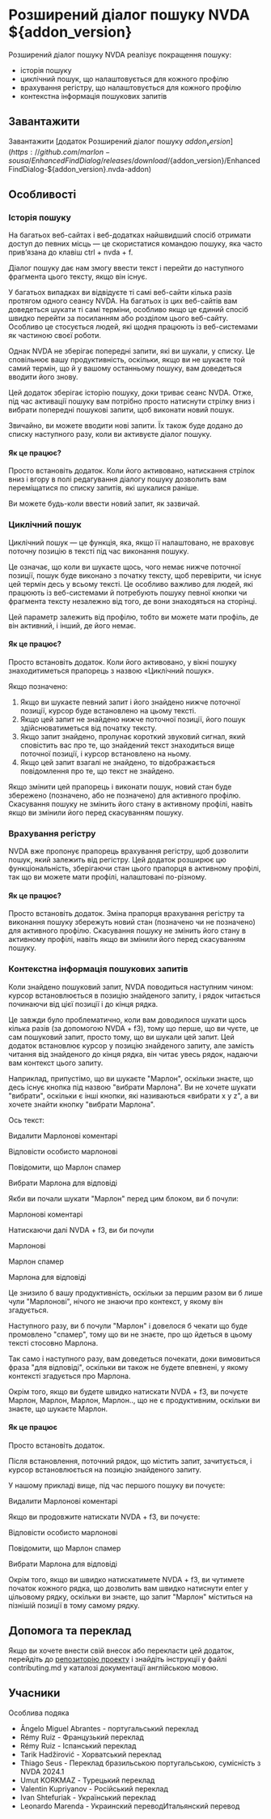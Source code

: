 # Розширений діалог пошуку NVDA ${addon_version}
Розширений діалог пошуку NVDA реалізує покращення пошуку:

* історія пошуку
* циклічний пошук, що налаштовується для кожного профілю
* врахування регістру, що налаштовується для кожного профілю
* контекстна інформація пошукових запитів

## Завантажити
Завантажити [додаток Розширений діалог пошуку ${addon_version}](https://github.com/marlon-sousa/EnhancedFindDialog/releases/download/${addon_version}/EnhancedFindDialog-${addon_version}.nvda-addon)

## Особливості

### Історія пошуку
На багатьох веб-сайтах і веб-додатках найшвидший спосіб отримати доступ до певних місць — це скористатися командою пошуку, яка часто прив’язана до клавіш ctrl + nvda + f.

Діалог пошуку дає нам змогу ввести текст і перейти до наступного фрагмента цього тексту, якщо він існує.

У багатьох випадках ви відвідуєте ті самі веб-сайти кілька разів протягом одного сеансу NVDA. На багатьох із цих веб-сайтів вам доведеться шукати ті самі терміни, особливо якщо це єдиний спосіб швидко перейти за посиланням або розділом цього веб-сайту.
Особливо це стосується людей, які щодня працюють із веб-системами як частиною своєї роботи.

Однак NVDA не зберігає попередні запити, які ви шукали, у списку. Це сповільнює вашу продуктивність, оскільки, якщо ви не шукаєте той самий термін, що й у вашому останньому пошуку, вам доведеться вводити його знову.

Цей додаток зберігає історію пошуку, доки триває сеанс NVDA. Отже, під час активації пошуку вам потрібно просто натиснути стрілку вниз і вибрати попередні пошукові запити, щоб виконати новий пошук.

Звичайно, ви можете вводити нові запити. Їх також буде додано до списку наступного разу, коли ви активуєте діалог пошуку.

#### Як це працює?

Просто встановіть додаток. Коли його активовано, натискання стрілок вниз і вгору в полі редагування діалогу пошуку дозволить вам переміщатися по списку запитів, які шукалися раніше.

Ви можете будь-коли ввести новий запит, як зазвичай.

### Циклічний пошук

Циклічний пошук — це функція, яка, якщо її налаштовано, не враховує поточну позицію в тексті під час виконання пошуку.

Це означає, що коли ви шукаєте щось, чого немає нижче поточної позиції, пошук буде виконано з початку тексту, щоб перевірити, чи існує цей термін десь у всьому тексті.
Це особливо важливо для людей, які працюють із веб-системами й потребують пошуку певної кнопки чи фрагмента тексту незалежно від того, де вони знаходяться на сторінці.

Цей параметр залежить від профілю, тобто ви можете мати профіль, де він активний, і інший, де його немає.

#### Як це працює?

Просто встановіть додаток. Коли його активовано, у вікні пошуку знаходитиметься прапорець з назвою «Циклічний пошук».

Якщо позначено:

1. Якщо ви шукаєте певний запит і його знайдено нижче поточної позиції, курсор буде встановлено на цьому тексті.
2. Якщо цей запит не знайдено нижче поточної позиції, його пошук здійснюватиметься від початку тексту.
3. Якщо запит знайдено, пролунає короткий звуковий сигнал, який сповістить вас про те, що знайдений текст знаходиться вище поточної позиції, і курсор встановлено на  ньому.
4. Якщо цей запит взагалі не знайдено, то відображається повідомлення про те, що текст не знайдено.

Якщо змінити цей прапорець і виконати пошук, новий стан буде збережено (позначено, або не позначено) для активного профілю. Скасування пошуку не змінить його стану в активному профілі, навіть якщо ви змінили його перед скасуванням пошуку.

### Врахування регістру

NVDA вже пропонує прапорець врахування регістру, щоб дозволити пошук, який залежить від регістру. Цей додаток розширює цю функціональність, зберігаючи стан цього прапорця в активному профілі, так що ви можете мати профілі, налаштовані по-різному.

#### Як це працює?

Просто встановіть додаток. Зміна прапорця врахування регістру та виконання пошуку збережуть новий стан (позначено чи не позначено) для активного профілю. Скасування пошуку не змінить його стану в активному профілі, навіть якщо ви змінили його перед скасуванням пошуку.

### Контекстна інформація пошукових запитів

Коли знайдено пошуковий запит, NVDA поводиться наступним чином: курсор встановлюється в позицію знайденого запиту, і рядок читається починаючи від цієї позиції і до кінця рядка.

Це завжди було проблематично, коли вам доводилося шукати щось кілька разів (за допомогою NVDA + f3), тому що перше, що ви чуєте, це сам 
пошуковий запит, просто тому, що ви шукали цей запит.
Цей додаток встановлює курсор у позицію знайденого запиту, але замість читання від знайденого до кінця рядка, він читає увесь рядок, надаючи вам контекст цього запиту.

Наприклад, припустімо, що ви шукаєте "Марлон", оскільки знаєте, що десь існує кнопка під назвою "вибрати Марлона". Ви не хочете шукати "вибрати", оскільки є інші кнопки, які називаються «вибрати x y z", а ви хочете знайти кнопку "вибрати Марлона".

Ось текст:

Видалити Марлонові коментарі

Відповісти особисто марлонові

Повідомити, що Марлон спамер

Вибрати Марлона для відповіді

Якби ви почали шукати "Марлон" перед цим блоком, ви б почули:

Марлонові коментарі

Натискаючи далі NVDA + f3, ви би почули

Марлонові

Марлон спамер

Марлона для відповіді

Це знизило б вашу продуктивність, оскільки за першим разом ви б лише чули "Марлонові", нічого не знаючи про  контекст, у якому він згадується.

Наступного разу, ви б почули "Марлон" і довелося б чекати що буде промовлено "спамер", тому що ви не знаєте, про що йдеться в цьому тексті стосовно Марлона.

Так само і наступного разу, вам доведеться почекати, доки вимовиться фраза "для відповіді", оскільки ви також не будете впевнені, у якому контексті згадується про Марлона.

Окрім того, якщо ви будете швидко натискати NVDA + f3, ви почуєте Марлон, Марлон, Марлон, Марлон.., що не є продуктивним, оскільки ви знаєте, що шукаєте Марлон.

#### Як це працює

Просто встановіть додаток.

Після встановлення, поточний рядок, що містить запит, зачитується, і курсор встановлюється на позицію знайденого запиту.

У нашому прикладі вище, під час першого пошуку ви почуєте:

Видалити Марлонові коментарі

Якщо ви продовжите натискати NVDA + f3, ви почуєте:

Відповісти особисто марлонові

Повідомити, що Марлон спамер

Вибрати Марлона для відповіді

Окрім того, якщо ви  швидко натискатимете NVDA + f3, ви чутимете початок кожного рядка, що дозволить вам швидко натиснути enter у цільовому рядку, оскільки ви знаєте, що запит "Марлон" міститься на пізнішій позиції в тому самому рядку.

## Допомога та переклад

Якщо ви хочете внести свій внесок або перекласти цей додаток, перейдіть до [репозиторію проекту](https://github.com/marlon-sousa/EnhancedFindDialog) і знайдіть інструкції у файлі contributing.md у каталозі документації англійською мовою.

## Учасники

Особлива подяка


* Ângelo Miguel Abrantes - португальський переклад
* Rémy Ruiz - Французький переклад
* Rémy Ruiz - Іспанський переклад
* Tarik Hadžirović - Хорватський переклад
*  Thiago Seus - Переклад бразильською португальською, сумісність з NVDA 2024.1
* Umut KORKMAZ - Турецький переклад
* Valentin Kupriyanov - Російський переклад
* Ivan Shtefuriak - Український переклад
* Leonardo Marenda - Украинский переводИтальянский перевод

